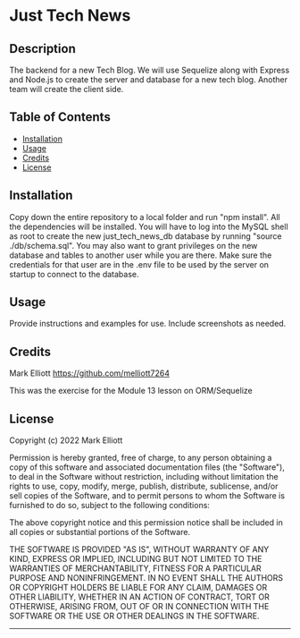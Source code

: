 # Just Tech News

## Description

The backend for a new Tech Blog.  We will use Sequelize along with Express and Node.js to create the server and database for a new tech blog.  Another team will create the client side.   

## Table of Contents 

- [Installation](#installation)
- [Usage](#usage)
- [Credits](#credits)
- [License](#license)

## Installation

Copy down the entire repository to a local folder and run "npm install".   All the dependencies will be installed.  You will have to log into the MySQL shell as root to create the new just_tech_news_db database by running "source ./db/schema.sql".  You may also want to grant privileges on the new database and tables to another user while you are there.   Make sure the credentials for that user are in the .env file to be used by the server on startup to connect to the database.

## Usage

Provide instructions and examples for use. Include screenshots as needed.



## Credits

Mark Elliott  https://github.com/melliott7264

This was the exercise for the Module 13 lesson on ORM/Sequelize

## License

Copyright (c) 2022 Mark Elliott

Permission is hereby granted, free of charge, to any person obtaining a copy
of this software and associated documentation files (the "Software"), to deal
in the Software without restriction, including without limitation the rights
to use, copy, modify, merge, publish, distribute, sublicense, and/or sell
copies of the Software, and to permit persons to whom the Software is
furnished to do so, subject to the following conditions:

The above copyright notice and this permission notice shall be included in all
copies or substantial portions of the Software.

THE SOFTWARE IS PROVIDED "AS IS", WITHOUT WARRANTY OF ANY KIND, EXPRESS OR
IMPLIED, INCLUDING BUT NOT LIMITED TO THE WARRANTIES OF MERCHANTABILITY,
FITNESS FOR A PARTICULAR PURPOSE AND NONINFRINGEMENT. IN NO EVENT SHALL THE
AUTHORS OR COPYRIGHT HOLDERS BE LIABLE FOR ANY CLAIM, DAMAGES OR OTHER
LIABILITY, WHETHER IN AN ACTION OF CONTRACT, TORT OR OTHERWISE, ARISING FROM,
OUT OF OR IN CONNECTION WITH THE SOFTWARE OR THE USE OR OTHER DEALINGS IN THE
SOFTWARE.

---
